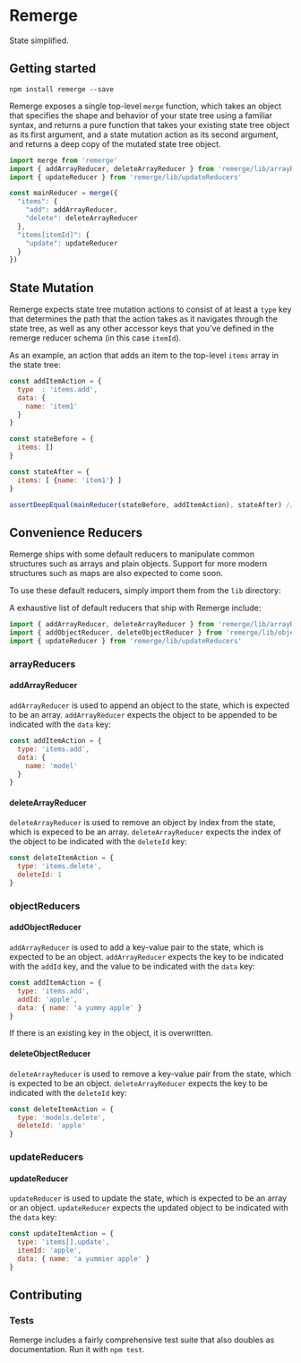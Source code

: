 # Remerge

State simplified.

## Getting started

```
npm install remerge --save
```

Remerge exposes a single top-level `merge` function, which takes an object that specifies the shape and behavior of your state tree using a familiar syntax, and returns a pure function that takes your existing state tree object as its first argument, and a state mutation action as its second argument, and returns a deep copy of the mutated state tree object.

```js
import merge from 'remerge'
import { addArrayReducer, deleteArrayReducer } from 'remerge/lib/arrayReducers'
import { updateReducer } from 'remerge/lib/updateReducers'

const mainReducer = merge({
  "items": {
    "add": addArrayReducer,
    "delete": deleteArrayReducer
  },
  "items[itemId]": {
    "update": updateReducer
  }
})
```

## State Mutation

Remerge expects state tree mutation actions to consist of at least a `type` key that determines the path that the action takes as it navigates through the state tree, as well as any other accessor keys that you've defined in the remerge reducer schema (in this case `itemId`).

As an example, an action that adds an item to the top-level `items` array in the state tree:

```js
const addItemAction = {
  type  : 'items.add',
  data: {
    name: 'item1'
  }
}

const stateBefore = {
  items: []
}

const stateAfter = {
  items: [ {name: 'item1'} ]
}

assertDeepEqual(mainReducer(stateBefore, addItemAction), stateAfter) // true
```

## Convenience Reducers

Remerge ships with some default reducers to manipulate common structures such as arrays and plain objects. Support for more modern structures such as maps are also expected to come soon.

To use these default reducers, simply import them from the `lib` directory:

A exhaustive list of default reducers that ship with Remerge include:

```js
import { addArrayReducer, deleteArrayReducer } from 'remerge/lib/arrayReducers'
import { addObjectReducer, deleteObjectReducer } from 'remerge/lib/objectReducers'
import { updateReducer } from 'remerge/lib/updateReducers'
```

### arrayReducers

#### addArrayReducer

`addArrayReducer` is used to append an object to the state, which is expected to be an array. `addArrayReducer` expects the object to be appended to be indicated with the `data` key:

```js
const addItemAction = {
  type: 'items.add',
  data: {
    name: 'model'
  }
}
```

#### deleteArrayReducer

`deleteArrayReducer` is used to remove an object by index from the state, which is expeced to be an array. `deleteArrayReducer` expects the index of the object to be indicated with the `deleteId` key:


```js
const deleteItemAction = {
  type: 'items.delete',
  deleteId: 1
}
```

### objectReducers

#### addObjectReducer

`addArrayReducer` is used to add a key-value pair to the state, which is expected to be an object. `addArrayReducer` expects the key to be indicated with the `addId` key, and the value to be indicated with the `data` key:

```js
const addItemAction = {
  type: 'items.add',
  addId: 'apple',
  data: { name: 'a yummy apple' }
}
```

If there is an existing key in the object, it is overwritten.

#### deleteObjectReducer

`deleteArrayReducer` is used to remove a key-value pair from the state, which is expected to be an object. `deleteArrayReducer` expects the key to be indicated with the `deleteId` key:

```js
const deleteItemAction = {
  type: 'models.delete',
  deleteId: 'apple'
}
```

### updateReducers

#### updateReducer

`updateReducer` is used to update the state, which is expected to be an array or an object. `updateReducer` expects the updated object to be indicated with the `data` key:

```js
const updateItemAction = {
  type: 'items[].update',
  itemId: 'apple',
  data: { name: 'a yummier apple' }
}
```

## Contributing

### Tests

Remerge includes a fairly comprehensive test suite that also doubles as documentation. Run it with `npm test`.